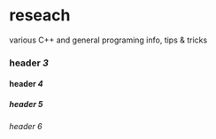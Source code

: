 reseach
=======

various C++ and general programing info, tips &amp; tricks

### header _3_
#### header _4_
##### header *5*
###### header *6*
